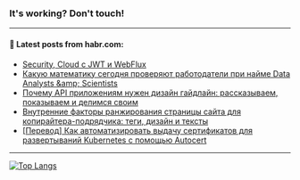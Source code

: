 ### It's working? Don't touch!

---
<!--
#### 🛠️ Technical stack:

![C++](https://img.shields.io/badge/C++-informational?logo=c%2B%2B&style=flat&logoColor=white&color=9C033A)
![Java](https://img.shields.io/badge/Java-informational?logo=java&style=flat&logoColor=white&color=007396)
![Kotlin](https://img.shields.io/badge/Kotlin-informational?logo=Kotlin&style=flat&logoColor=white&color=0095D5)
![JS](https://img.shields.io/badge/JS-informational?logo=javaScript&style=flat&logoColor=black&color=F7Df1E) <br>
![HTML5](https://img.shields.io/badge/HTML5-informational?logo=html5&style=flat&logoColor=white&color=E34F26)
![CSS3](https://img.shields.io/badge/CSS3-informational?logo=css3&style=flat&logoColor=white&color=157286)
![Sass](https://img.shields.io/badge/Saas-informational?logo=sass&style=flat&logoColor=white&color=hotpink)
![PHP](https://img.shields.io/badge/PHP-informational?logo=php&style=flat&logoColor=white&color=777BB4) <br>
![WebPAck](https://img.shields.io/badge/WebPack-informational?logo=webPack&style=flat&logoColor=white&color=FF6F00)
![Bootstrap](https://img.shields.io/badge/Bootstrap-informational?logo=Bootstrap&style=flat&logoColor=white&color=7952B3)
![MySQL](https://img.shields.io/badge/MySQL-informational?logo=MySQL&style=flat&logoColor=white&color=00f) <br>
![NodeJS](https://img.shields.io/badge/NodeJS-informational?logo=node.js&style=flat&logoColor=white&color=43853D)
![Spring](https://img.shields.io/badge/Spring-informational?logo=Spring&style=flat&logoColor=white&color=0A9EDC)
![Angular](https://img.shields.io/badge/Vue-informational?logo=vue.js&style=flat&logoColor=white&color=red)
![Git](https://img.shields.io/badge/Git-informational?logo=git&style=flat&logoColor=white&color=darkorange)

___
-->

#### 💬 Latest posts from habr.com:

<!-- BLOG-POST-LIST:START -->
- [Security, Cloud с JWT и WebFlux](https://habr.com/ru/post/697098/?utm_source=habrahabr&utm_medium=rss&utm_campaign=697098)
- [Какую математику сегодня проверяют работодатели при найме Data Analysts &amp;amp; Scientists](https://habr.com/ru/post/697092/?utm_source=habrahabr&utm_medium=rss&utm_campaign=697092)
- [Почему API приложениям нужен дизайн гайдлайн: рассказываем, показываем и делимся своим](https://habr.com/ru/post/697070/?utm_source=habrahabr&utm_medium=rss&utm_campaign=697070)
- [Внутренние факторы ранжирования страницы сайта для копирайтера-подрядчика: теги, дизайн и тексты](https://habr.com/ru/post/697088/?utm_source=habrahabr&utm_medium=rss&utm_campaign=697088)
- [[Перевод] Как автоматизировать выдачу сертификатов для развертываний Kubernetes с помощью Autocert](https://habr.com/ru/post/696126/?utm_source=habrahabr&utm_medium=rss&utm_campaign=696126)
<!-- BLOG-POST-LIST:END -->

---

[![Top Langs](https://github-readme-stats.vercel.app/api/top-langs/?username=zloylis&layout=compact&hide_border=true&theme=dracula)](https://github.com/zloylis)
